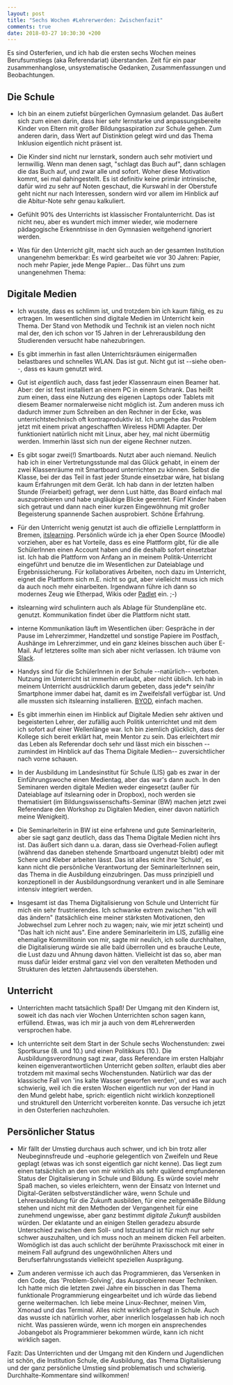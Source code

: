 ```yaml
---
layout: post
title: "Sechs Wochen #Lehrerwerden: Zwischenfazit"
comments: true
date: 2018-03-27 10:30:30 +200
---
```



Es sind Osterferien, und ich hab die ersten sechs Wochen meines Berufsumstiegs
(aka Referendariat) überstanden. Zeit für ein paar zusammenhanglose,
unsystematische Gedanken, Zusammenfassungen und Beobachtungen.


## Die Schule


-   Ich bin an einem zutiefst bürgerlichen Gymnasium gelandet. Das äußert sich
    zum einen darin, dass hier sehr lernstarke und anpassungsbereite Kinder von
    Eltern mit großer Bildungsaspiration zur Schule gehen. Zum anderen darin,
    dass Wert auf Distinktion gelegt wird und das Thema Inklusion eigentlich
    nicht präsent ist.

-   Die Kinder sind nicht nur lernstark, sondern auch sehr motiviert und
    lernwillig. Wenn man denen sagt, "schlagt das Buch auf", dann schlagen die
    das Buch auf, und zwar alle und sofort. Woher diese Motivation kommt, sei
    mal dahingestellt. Es ist definitiv keine primär intrinsische, dafür wird
    zu sehr auf Noten geschaut, die Kurswahl in der Oberstufe geht nicht nur
    nach Interessen, sondern wird vor allem im Hinblick auf die Abitur-Note
    sehr genau kalkuliert.

-   Gefühlt 90% des Unterrichts ist klassischer Frontalunterricht. Das ist
    nicht neu, aber es wundert mich immer wieder, wie modernere pädagogische
    Erkenntnisse in den Gymnasien weitgehend ignoriert werden.

-   Was für den Unterricht gilt, macht sich auch an der gesamten Institution
    unangenehm bemerkbar: Es wird gearbeitet wie vor 30 Jahren: Papier, noch
    mehr Papier, jede Menge Papier... Das führt uns zum unangenehmen Thema:


##  Digitale Medien

-   Ich wusste, dass es schlimm ist, und trotzdem bin ich kaum fähig, es zu
    ertragen. Im wesentlichen sind digitale Medien im Unterricht kein Thema.
    Der Stand von Methodik und Technik ist an vielen noch nicht mal der, den
    ich schon vor 15 Jahren in der Lehrerausbildung den Studierenden versucht
    habe nahezubringen.

-   Es gibt immerhin in fast allen Unterrichtsräumen einigermaßen belastbares
    und schnelles WLAN. Das ist gut. Nicht gut ist --siehe oben--, dass es kaum
    genutzt wird.

-   Gut ist _eigentlich_ auch, dass fast jeder Klassenraum einen Beamer
    hat. Aber: der ist fest installiert an einem PC in einem Schrank. Das heißt
    zum einen, dass eine Nutzung des eigenen Laptops oder Tablets mit diesem
    Beamer normalerweise nicht möglich ist. Zum anderen muss ich dadurch immer
    zum Schreiben an den Rechner in der Ecke, was unterrichtstechnisch oft
    kontraproduktiv ist. Ich umgehe das Problem jetzt mit einem privat
    angeschafften Wireless HDMI Adapter. Der funktioniert natürlich nicht mit
    Linux, aber hey, mal nicht übermütig werden. Immerhin lässt sich nun der
    eigene Rechner nutzen.

-   Es gibt sogar zwei(!) Smartboards. Nutzt aber auch niemand. Neulich hab ich
    in einer Vertretungsstunde mal das Glück gehabt, in einem der zwei
    Klassenräume mit Smartboard unterrichten zu können. Selbst die Klasse, bei
    der das Teil in fast jeder Stunde einsetzbar wäre, hat bislang kaum
    Erfahrungen mit dem Gerät. Ich hab dann in der letzten halben Stunde
    (Freiarbeit) gefragt, wer denn Lust hätte, das Board einfach mal
    auszuprobieren und habe ungläubige Blicke geerntet. Fünf Kinder haben sich
    getraut und dann nach einer kurzen Eingewöhnung mit großer Begeisterung
    spannende Sachen ausprobiert. Schöne Erfahrung.

-   Für den Unterricht wenig genutzt ist auch die offizielle Lernplattform in
    Bremen, [itslearning](https://hb.itslearning.com/). Persönlich würde ich ja
    eher Open Source (Moodle) vorziehen, aber es hat Vorteile, dass es eine
    Plattform gibt, für die alle SchülerInnen einen Account haben und die
    deshalb sofort einsetzbar ist. Ich hab die Plattform von Anfang an in
    meinem Politik-Unterricht eingeführt und benutze die im Wesentlichen zur
    Dateiablage und Ergebnissicherung. Für kollaboratives Arbeiten, noch dazu
    im Unterricht, eignet die Plattform sich m.E. nicht so gut, aber vielleicht
    muss ich mich da auch noch mehr einarbeiten. Irgendwann führe ich dann so
    modernes Zeug wie Etherpad, Wikis oder [Padlet](https://de.padlet.com/)
    ein. ;-)

-   itslearning wird schulintern auch als Ablage für Stundenpläne etc. genutzt.
    Kommunikation findet über die Plattform nicht statt.

-   interne Kommunikation läuft im Wesentlichen über: Gespräche in der Pause im
    Lehrerzimmer, Handzettel und sonstige Papiere im Postfach, Aushänge im
    Lehrerzimmer, und ein ganz kleines bisschen auch über E-Mail. Auf letzteres
    sollte man sich aber nicht verlassen. Ich träume von
    [Slack](https://slack.com/).

-   Handys sind für die SchülerInnen in der Schule --natürlich-- verboten.
    Nutzung im Unterricht ist immerhin erlaubt, aber nicht üblich. Ich hab in
    meinem Unterricht ausdrücklich darum gebeten, dass jede*r sein/ihr
    Smartphone immer dabei hat, damit es im Zweifelsfall verfügbar ist. Und
    alle mussten sich itslearning installieren.
    [BYOD](https://de.wikipedia.org/wiki/Bring_your_own_device), einfach
    machen.

-   Es gibt immerhin einen im Hinblick auf Digitale Medien sehr aktiven und
    begeisterten Lehrer, der zufällig auch Politik unterrichtet und mit dem ich
    sofort auf einer Wellenlänge war. Ich bin ziemlich glücklich, dass der
    Kollege sich bereit erklärt hat, mein Mentor zu sein. Das erleichtert mir
    das Leben als Referendar doch sehr und lässt mich ein bisschen --zumindest
    im Hinblick auf das Thema Digitale Medien-- zuversichtlicher nach vorne
    schauen.

-   In der Ausbildung im Landesinstitut für Schule (LIS) 
    gab es zwar in der Einführungswoche einen Medientag, aber das war's dann
    auch. In den Seminaren werden digitale Medien weder eingesetzt (außer für
    Dateiablage auf itslearning oder in Dropbox), noch werden sie thematisiert
    (im Bildungswissenschafts-Seminar (BW) machen jetzt zwei Referendare den Workshop zu
    Digitalen Medien, einer davon natürlich meine Wenigkeit). 

-   Die Seminarleiterin in BW ist eine erfahrene und gute Seminarleiterin, aber
    sie sagt ganz deutlich, dass das Thema Digitale Medien nicht ihrs ist. Das
    äußert sich dann u.a. daran, dass sie Overhead-Folien auflegt (während das
    daneben stehende Smartboard ungenutzt bleibt) oder mit Schere und Kleber
    arbeiten lässt. Das ist alles nicht ihre 'Schuld', es kann nicht die
    persönliche Verantwortung der SeminarleiterInnen sein, das Thema in die
    Ausbildung einzubringen. Das muss prinzipiell und konzeptionell in der
    Ausbildungsordnung verankert und in alle Seminare intensiv integriert
    werden.

-   Insgesamt ist das Thema Digitalisierung von Schule und Unterricht
    für mich ein sehr frustrierendes. Ich schwanke extrem zwischen "Ich will
    das ändern" (tatsächlich eine meiner stärksten Motivationen, den Jobwechsel
    zum Lehrer noch zu wagen; naiv, wie mir jetzt scheint) und "Das halt ich
    nicht aus". Eine andere Seminarleiterin im LIS, zufällig eine ehemalige
    Kommilitonin von mir, sagte mir neulich, ich solle durchhalten, die
    Digitalisierung würde sie alle bald überrollen und es brauche Leute, die
    Lust dazu und Ahnung davon hätten. Vielleicht ist das so, aber man muss
    dafür leider erstmal ganz viel von den veralteten Methoden und Strukturen
    des letzten Jahrtausends überstehen.


##  Unterricht

-   Unterrichten macht tatsächlich Spaß! Der Umgang mit den 
    Kindern ist, soweit ich das nach vier Wochen Unterrichten schon sagen kann,
    erfüllend. Etwas, was ich mir ja auch von dem #Lehrerwerden versprochen
    habe.

-   Ich unterrichte seit dem Start in der Schule sechs Wochenstunden: 
    zwei Sportkurse (8. und 10.) und einen Politikkurs (10.). Die
    Ausbildungsverordnung sagt zwar, dass Referendare im ersten Halbjahr keinen
    eigenverantwortlichen Unterricht geben _sollten_, erlaubt dies aber
    trotzdem mit maximal sechs Wochenstunden. Natürlich war das der klassische
    Fall von 'ins kalte Wasser geworfen werden', und es war auch schwierig,
    weil ich die ersten Wochen eigentlich nur von der Hand in den Mund gelebt
    habe, sprich: eigentlich nicht wirklich konzeptionell und strukturell den
    Unterricht vorbereiten konnte. Das versuche ich jetzt in den Osterferien
    nachzuholen.


##  Persönlicher Status

-   Mir fällt der Umstieg durchaus auch schwer, und ich bin trotz aller
    Neubeginnsfreude und -euphorie gelegentlich von Zweifeln und Reue geplagt
    (etwas was ich sonst eigentlich gar nicht kenne). Das liegt zum einen
    tatsächlich an den von mir wirklich als sehr quälend empfundenen Status der
    Digitalisierung in Schule und Bildung. Es würde soviel mehr Spaß machen, so
    vieles erleichtern, wenn der Einsatz von Internet und Digital-Geräten
    selbstverständlicher wäre, wenn Schule und Lehrerausbildung für die Zukunft
    ausbilden, für eine zeitgemäße Bildung stehen und nicht mit den Methoden
    der Vergangenheit für eine zunehmend ungewisse, aber ganz bestimmt
    _digitale Zukunft_ ausbilden würden.  Der eklatante und an einigen Stellen
    geradezu absurde Unterschied zwischen dem Soll- und Istzustand ist für mich
    nur sehr schwer auszuhalten, und ich muss noch an meinem dicken Fell
    arbeiten. Womöglich ist das auch schlicht der berühmte Praxisschock mit
    einer in meinem Fall aufgrund des ungewöhnlichen Alters und
    Berufserfahrungsstands vielleicht speziellen Ausprägung.

-   Zum anderen vermisse ich auch das Programmieren, das Versenken in den Code,
    das 'Problem-Solving', das Ausprobieren neuer Techniken. Ich hatte mich die
    letzten zwei Jahre ein bisschen in das Thema funktionale Programmierung
    eingearbeitet und ich würde das liebend gerne weitermachen. Ich liebe meine
    Linux-Rechner, meinen Vim, Xmonad und das Terminal. Alles nicht wirklich
    gefragt in Schule. Auch das wusste ich natürlich vorher, aber innerlich
    losgelassen hab ich noch nicht. Was passieren würde, wenn ich morgen ein
    ansprechendes Jobangebot als Programmierer bekommen würde, kann ich nicht
    wirklich sagen.


Fazit: Das Unterrichten und der Umgang mit den Kindern und Jugendlichen ist
schön, die Institution Schule, die Ausbildung, das Thema Digitalisierung und
der ganz persönliche Umstieg sind problematisch und schwierig.
Durchhalte-Kommentare sind willkommen!



